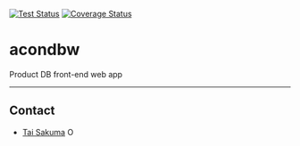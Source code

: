[![Test Status](https://github.com/simonsobs/acondbw/workflows/Test/badge.svg)](https://github.com/simonsobs/acondbw/actions?query=workflow%3ATest)
[![Coverage Status](https://coveralls.io/repos/github/simonsobs/acondbw/badge.svg?branch=master)](https://coveralls.io/github/simonsobs/acondbw?branch=master)

# acondbw

Product DB front-end web app

---

## Contact

- [Tai Sakuma](https://github.com/TaiSakuma) <span itemscope itemtype="https://schema.org/Person"><a itemprop="sameAs" content="https://orcid.org/0000-0003-3225-9861" href="https://orcid.org/0000-0003-3225-9861" target="orcid.widget" rel="me noopener noreferrer" style="vertical-align:text-top;"><img src="https://orcid.org/sites/default/files/images/orcid_16x16.png" style="width:1em;margin-right:.5em;" alt="ORCID iD icon"></a></span>
